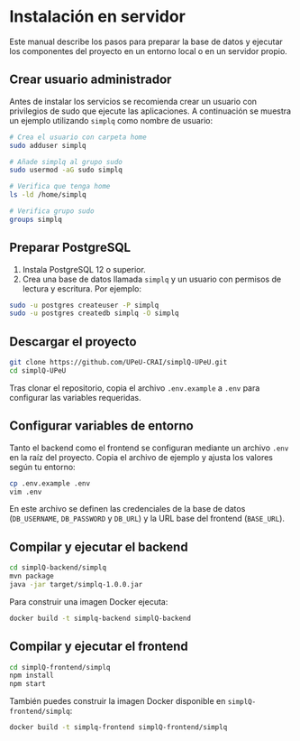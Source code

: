 # Instalación en servidor

Este manual describe los pasos para preparar la base de datos y ejecutar los componentes del proyecto en un entorno local o en un servidor propio.

## Crear usuario administrador

Antes de instalar los servicios se recomienda crear un usuario con privilegios de sudo que ejecute las aplicaciones. A continuación se muestra un ejemplo utilizando `simplq` como nombre de usuario:

```bash
# Crea el usuario con carpeta home
sudo adduser simplq

# Añade simplq al grupo sudo
sudo usermod -aG sudo simplq

# Verifica que tenga home
ls -ld /home/simplq

# Verifica grupo sudo
groups simplq
```

## Preparar PostgreSQL

1. Instala PostgreSQL 12 o superior.
2. Crea una base de datos llamada `simplq` y un usuario con permisos de lectura y escritura. Por ejemplo:

```bash
sudo -u postgres createuser -P simplq
sudo -u postgres createdb simplq -O simplq
```

## Descargar el proyecto

```bash
git clone https://github.com/UPeU-CRAI/simplQ-UPeU.git
cd simplQ-UPeU
```

Tras clonar el repositorio, copia el archivo `.env.example` a `.env` para configurar las variables requeridas.

## Configurar variables de entorno

Tanto el backend como el frontend se configuran mediante un archivo `.env` en la raíz del proyecto. Copia el archivo de ejemplo y ajusta los valores según tu entorno:

```bash
cp .env.example .env
vim .env
```

En este archivo se definen las credenciales de la base de datos (`DB_USERNAME`, `DB_PASSWORD` y `DB_URL`) y la URL base del frontend (`BASE_URL`).

## Compilar y ejecutar el backend

```bash
cd simplQ-backend/simplq
mvn package
java -jar target/simplq-1.0.0.jar
```

Para construir una imagen Docker ejecuta:

```bash
docker build -t simplq-backend simplQ-backend
```

## Compilar y ejecutar el frontend

```bash
cd simplQ-frontend/simplq
npm install
npm start
```

También puedes construir la imagen Docker disponible en `simplQ-frontend/simplq`:

```bash
docker build -t simplq-frontend simplQ-frontend/simplq
```
